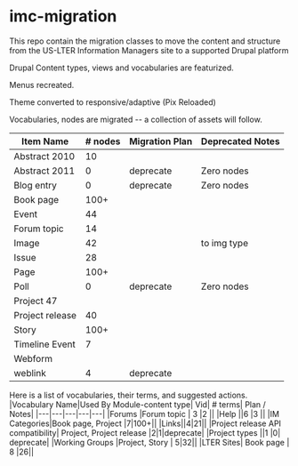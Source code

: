 # imc-migration
This repo contain the migration classes to move the content and structure from the US-LTER Information Managers site to a supported Drupal platform

Drupal Content types, views and vocabularies are featurized.

Menus recreated.

Theme converted to responsive/adaptive (Pix Reloaded)

Vocabularies, nodes are migrated -- a collection of assets will follow.


|Item Name|# nodes|Migration Plan|Deprecated Notes|
|---|---|---|---|
|Abstract 2010|	10|||
|Abstract 2011|	0	|deprecate|	Zero nodes|
|Blog entry|0	|deprecate	|Zero nodes|
|Book page|	100+|||		
|Event	|44		|||
|Forum topic|	14	|||	
|Image	|42	||to img type|	
|Issue|28|||		
|Page	|100+||		
|Poll	|0	|deprecate|	Zero nodes|
|Project	47		|||
|Project release|	40	|||
|Story|100+		|||
|Timeline Event|7|||		
|Webform||||			
|weblink|	4	|deprecate||	

Here is a list of vocabularies, their terms, and suggested actions.
|Vocabulary Name|Used By	Module-content type| Vid|	# terms|	Plan / Notes|
|---|---|---|---|---|
|Forums	|Forum topic	|	3	|2	||
|Help	||6	|3	||
|IM Categories|Book page, Project	|7|100+||
|Links||4|21||
|Project release API compatibility|	Project, Project release	|2|1|deprecate|
|Project types		||1	|0|	deprecate|
|Working Groups	|Project, Story	|	5|32||
|LTER Sites|	Book page	|	8	|26||
